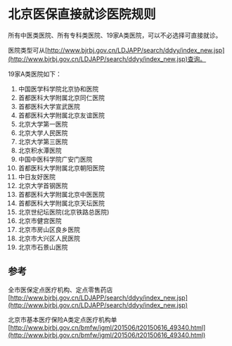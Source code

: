 北京医保直接就诊医院规则
================================
所有中医类医院、所有专科类医院、19家A类医院，可以不必选择可直接就诊。


医院类型可从[http://www.bjrbj.gov.cn/LDJAPP/search/ddyy/index_new.jsp](http://www.bjrbj.gov.cn/LDJAPP/search/ddyy/index_new.jsp)查询。


19家A类医院如下：


1. 中国医学科学院北京协和医院　　 
2. 首都医科大学附属北京同仁医院
3. 首都医科大学宣武医院
4. 首都医科大学附属北京友谊医院
5. 北京大学第一医院
6. 北京大学人民医院
7. 北京大学第三医院
8. 北京积水潭医院
9. 中国中医科学院广安门医院
10. 首都医科大学附属北京朝阳医院
11. 中日友好医院
12. 北京大学首钢医院
13. 首都医科大学附属北京中医医院
14. 首都医科大学附属北京天坛医院
15. 北京世纪坛医院(北京铁路总医院)
16. 北京市健宫医院
17. 北京市房山区良乡医院
18. 北京市大兴区人民医院
19. 北京市石景山医院



## 参考 ##
全市医保定点医疗机构、定点零售药店
[http://www.bjrbj.gov.cn/LDJAPP/search/ddyy/index_new.jsp](http://www.bjrbj.gov.cn/LDJAPP/search/ddyy/index_new.jsp)



北京市基本医疗保险A类定点医疗机构单
[http://www.bjrbj.gov.cn/bmfw/jgml/201506/t20150616_49340.html](http://www.bjrbj.gov.cn/bmfw/jgml/201506/t20150616_49340.html)

